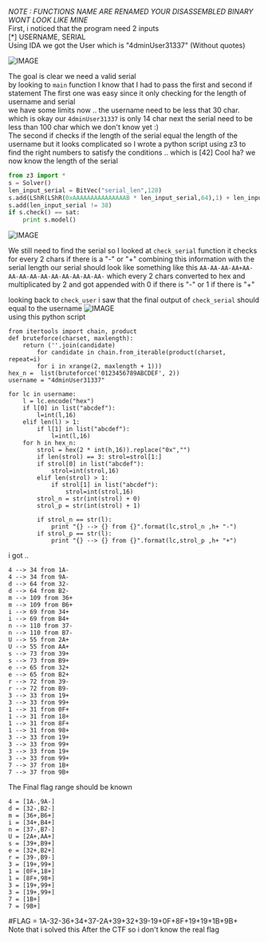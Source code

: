 *NOTE : FUNCTIONS NAME ARE RENAMED YOUR DISASSEMBLED BINARY WONT LOOK LIKE MINE*  
First, i noticed that the program need 2 inputs  
[*] USERNAME, SERIAL  
Using IDA we got the User which is "4dminUser31337" (Without quotes)  

![IMAGE](https://github.com/BitTheByte/write-ups/blob/master/cybertalents_ezez-keygen/Capture.PNG?raw=true)


The goal is clear we need a valid serial  
by looking to ```main``` function I know that I had to pass the first and second if statement
The first one was easy since it only checking for the length of username and serial  
we have some limits now .. the username need to be less that 30 char. which is okay our ```4dminUser31337``` is only 14 char next the serial need to be less than 100 char which we don't know yet :)  
The second if checks if the length of the serial equal the length of the username but it looks complicated so I wrote a python script using z3 to find the right numbers to satisfy the conditions .. which is [42] Cool ha? we now know the length of the serial  
```python
from z3 import *
s = Solver()
len_input_serial = BitVec("serial_len",128)
s.add(LShR(LShR(0xAAAAAAAAAAAAAAAB * len_input_serial,64),1) + len_input_serial - 3 * LShR(LShR(0xAAAAAAAAAAAAAAAB * len_input_serial,64),1) == 14)
s.add(len_input_serial != 38)
if s.check() == sat:
	print s.model()
```
![IMAGE](https://github.com/BitTheByte/write-ups/blob/master/cybertalents_ezez-keygen/Capturew.PNG?raw=true)  

We still need to find the serial so I looked at ```check_serial``` function
it checks for every 2 chars if there is a "-" or "+" combining this information with the serial length our serial should look like something like this ```AA-AA-AA-AA+AA-AA-AA-AA-AA-AA-AA-AA-AA-AA-``` which every 2 chars converted to hex and multiplicated by 2 and got appended with 0 if there is "-" or 1 if there is "+" 

 looking back to ```check_user``` i saw that the final output of ```check_serial``` should equal to the username
![IMAGE](https://github.com/BitTheByte/write-ups/blob/master/cybertalents_ezez-keygen/Capture22.PNG?raw=true)  
using this python script
```
from itertools import chain, product
def bruteforce(charset, maxlength):
    return (''.join(candidate)
    	for candidate in chain.from_iterable(product(charset, repeat=i)
        for i in xrange(2, maxlength + 1)))
hex_n =  list(bruteforce('0123456789ABCDEF', 2))
username = "4dminUser31337"

for lc in username:
	l = lc.encode("hex")
	if l[0] in list("abcdef"): 
		l=int(l,16)
	elif len(l) > 1:
		if l[1] in list("abcdef"):
			l=int(l,16)
	for h in hex_n:
		strol = hex(2 * int(h,16)).replace("0x","")
		if len(strol) == 3: strol=strol[1:]
		if strol[0] in list("abcdef"): 
			strol=int(strol,16)
		elif len(strol) > 1:
			if strol[1] in list("abcdef"):
				strol=int(strol,16)
		strol_n = str(int(strol) + 0)
		strol_p = str(int(strol) + 1)

		if strol_n == str(l):
			print "{} --> {} from {}".format(lc,strol_n ,h+ "-")
		if strol_p == str(l):
			print "{} --> {} from {}".format(lc,strol_p ,h+ "+")

```
i got ..
```
4 --> 34 from 1A-
4 --> 34 from 9A-
d --> 64 from 32-
d --> 64 from B2-
m --> 109 from 36+
m --> 109 from B6+
i --> 69 from 34+
i --> 69 from B4+
n --> 110 from 37-
n --> 110 from B7-
U --> 55 from 2A+
U --> 55 from AA+
s --> 73 from 39+
s --> 73 from B9+
e --> 65 from 32+
e --> 65 from B2+
r --> 72 from 39-
r --> 72 from B9-
3 --> 33 from 19+
3 --> 33 from 99+
1 --> 31 from 0F+
1 --> 31 from 18+
1 --> 31 from 8F+
1 --> 31 from 98+
3 --> 33 from 19+
3 --> 33 from 99+
3 --> 33 from 19+
3 --> 33 from 99+
7 --> 37 from 1B+
7 --> 37 from 9B+
```

The Final flag range should be known
```
4 = [1A-,9A-]
d = [32-,B2-]
m = [36+,B6+]
i = [34+,B4+]
n = [37-,B7-]
U = [2A+,AA+]
s = [39+,B9+]
e = [32+,B2+]
r = [39-,B9-]
3 = [19+,99+]
1 = [0F+,18+]
1 = [8F+,98+]
3 = [19+,99+]
3 = [19+,99+]
7 = [1B+]
7 = [9B+]
```
  
#FLAG = 1A-32-36+34+37-2A+39+32+39-19+0F+8F+19+19+1B+9B+  
Note that i solved this After the CTF so i don't know the real flag
